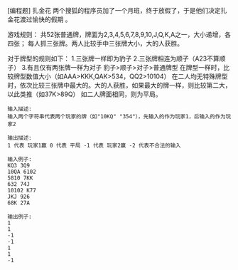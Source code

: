 [编程题] 扎金花
 两个搜狐的程序员加了一个月班，终于放假了，于是他们决定扎金花渡过愉快的假期 。

游戏规则：
共52张普通牌，牌面为2,3,4,5,6,7,8,9,10,J,Q,K,A之一，大小递增，各四张； 每人抓三张牌。两人比较手中三张牌大小，大的人获胜。 

对于牌型的规则如下： 
1.三张牌一样即为豹子 
2.三张牌相连为顺子（A23不算顺子） 
3.有且仅有两张牌一样为对子 豹子>顺子>对子>普通牌型 在牌型一样时，比较牌型数值大小（如AAA>KKK,QAK>534，QQ2>10104） 在二人均无特殊牌型时，依次比较三张牌中最大的。大的人获胜，如果最大的牌一样，则比较第二大，以此类推（如37K>89Q） 如二人牌面相同，则为平局。 

	输入描述:
	输入两个字符串代表两个玩家的牌（如"10KQ" "354"），先输入的作为玩家1，后输入的作为玩家2

	输出描述:
	1 代表 玩家1赢 0 代表 平局 -1 代表 玩家2赢 -2 代表不合法的输入

	输入例子:
	KQ3 3Q9
	10QA 6102
	5810 7KK
	632 74J
	10102 K77
	JKJ 926
	68K 27A

	输出例子:
	1
	1
	-1
	-1
	1
	1
	-1
